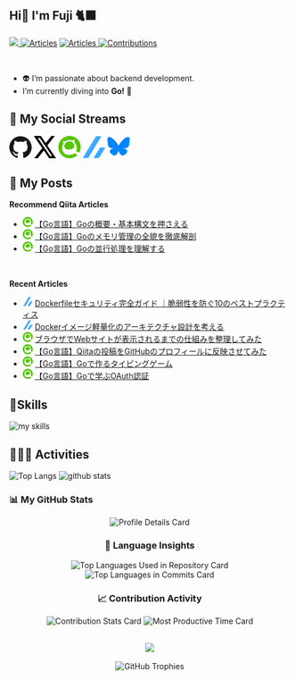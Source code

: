 ## Hi👋 I'm Fuji 🐈‍⬛
<p align="left">
  <a href="https://github.com/anton-fuji">
    <img height="20" src="https://komarev.com/ghpvc/?username=anton-fuji" />
  </a>
  <a href="https://zenn.dev/kou_pg_0131"><img src="https://badgen.org/img/zenn/fuuji/articles?style=plastic" alt="Articles" /></a>
  <!-- <a href="https://github.com/anton-fuji">
    <img height="20" src="https://img.shields.io/github/followers/Keichan15?label=follow&logo=github&style=flat" />
  </a> -->
  <a href="https://qiita.com/fujifuji1414">
    <img src="https://badgen.org/img/qiita/fujifuji1414/articles?style=plastic" alt="Articles" />
  </a>
  <a href="https://qiita.com/fujifuji1414">
    <img src="https://badgen.org/img/qiita/fujifuji1414/contributions?style=plastic" alt="Contributions" />
  </a>
</p>
<br>

- 👽 I’m passionate about backend development.
- I’m currently diving into **Go!** 🚀

## 🔗 My Social Streams
[<img src="./img/social/github.svg" width="40" height="40" />](https://github.com/anton-fuji)
[<img src="./img/social/x.svg" width="40" height="40" />](https://x.com/sXq7XBrxuB87199)
[<img src="./img/social/qiita.png" width="40" height="40" />](https://qiita.com/fujifuji1414)
[<img src="./img/social/zenn.svg" width="40" height="40" />](https://zenn.dev/fuuji)
[<img src="./img/social/bluesky.svg" width="40" height="40" />](https://bsky.app/profile/fuji-fuji.bsky.social)

## 📝 My Posts
****Recommend Qiita Articles****
- ![](img/qiita.png) [【Go言語】Goの概要・基本構文を押さえる](https://qiita.com/fujifuji1414/items/1d37ee8d8626e1d2fa35)
- ![](img/qiita.png) [【Go言語】Goのメモリ管理の全貌を徹底解剖](https://qiita.com/fujifuji1414/items/359d754f9ab0ad2ccbb7)
- ![](img/qiita.png) [【Go言語】Goの並行処理を理解する](https://qiita.com/fujifuji1414/items/4b443f0666e7d558e0a9)
<br>


<!--[START POSTS]-->
<!--[START POSTS]-->
**Recent Articles**
- ![](img/zenn.png) [Dockerfileセキュリティ完全ガイド ｜脆弱性を防ぐ10のベストプラクティス](https://zenn.dev/fuuji/articles/426a8ca994607b)
- ![](img/zenn.png) [Dockerイメージ軽量化のアーキテクチャ設計を考える](https://zenn.dev/fuuji/articles/9eb7f2aefcd6c5)
- ![](img/qiita.png) [ブラウザでWebサイトが表示されるまでの仕組みを整理してみた](https://qiita.com/fujifuji1414/items/f9c53b451fa4890b8bfc)
- ![](img/qiita.png) [【Go言語】Qiitaの投稿をGitHubのプロフィールに反映させてみた](https://qiita.com/fujifuji1414/items/f9606bb184951d4a3fb2)
- ![](img/qiita.png) [【Go言語】Goで作るタイピングゲーム](https://qiita.com/fujifuji1414/items/8717c4c4026772e787bd)
- ![](img/qiita.png) [【Go言語】Goで学ぶOAuth認証](https://qiita.com/fujifuji1414/items/98af4c0529430f112209)
<!--[END POSTS]-->
<!--[END POSTS]-->
<!--[END POSTS]-->
<!--[END POSTS]-->



## 🌱Skills
<img alt="my skills" src="https://skillicons.dev/icons?theme=dark&perline=7&i=python,django,flask,go,docker,aws,react,githubactions,linux,mysql" />
<br>


## 🧑🏼‍💻 Activities
<div align="left"> 
  <img alt="Top Langs" height="170px" src="https://github-readme-stats.vercel.app/api?username=anton-fuji&theme=vue-dark&layout=compact" />
  <img alt="github stats" height="170px" src="https://github-readme-stats.vercel.app/api/top-langs/?username=anton-fuji&theme=vue-dark&layout=compact" />
</div>


### 📊 My GitHub Stats

<div align="center">
  <img src="https://github-profile-summary-cards.vercel.app/api/cards/profile-details?username=anton-fuji&theme=github_dark" alt="Profile Details Card" width="800" />
</div>

<div align="center">
  <h3>📌 Language Insights</h3>
  <div>
    <img src="https://github-profile-summary-cards.vercel.app/api/cards/repos-per-language?username=anton-fuji&theme=github_dark" alt="Top Languages Used in Repository Card" width="390" />
    <img src="https://github-profile-summary-cards.vercel.app/api/cards/most-commit-language?username=anton-fuji&theme=github_dark" alt="Top Languages in Commits Card" width="390" />
  </div>
</div>

<div align="center">
  <h3>📈 Contribution Activity</h3>
  <img src="https://github-profile-summary-cards.vercel.app/api/cards/stats?username=anton-fuji&theme=github_dark" alt="Contribution Stats Card" width="390" />
  <img src="https://github-profile-summary-cards.vercel.app/api/cards/productive-time?username=anton-fuji&theme=github_dark&utcOffset=9" alt="Most Productive Time Card" width="390" />
</div>
<br>

<p align="center">
  <a href="https://git.io/streak-stats">
    <img src="https://streak-stats.demolab.com?user=anton-fuji&theme=taiga&border_radius=4.3" />
  </a>
</p>

<div align="center">
  <img src="https://github-profile-trophy.vercel.app/?username=anton-fuji&theme=onedark" alt="GitHub Trophies" />
</div>









